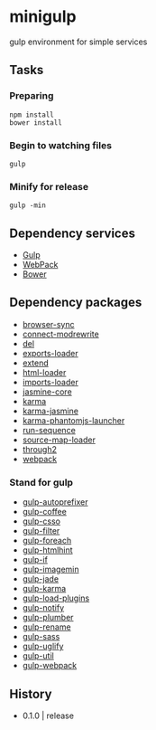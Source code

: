 # minigulp

gulp environment for simple services

## Tasks

### Preparing

    npm install
    bower install

### Begin to watching files

    gulp

### Minify for release

    gulp -min

## Dependency services

- [Gulp](http://gulpjs.com/)
- [WebPack](http://webpack.github.io/)
- [Bower](http://bower.io/)

## Dependency packages
- [browser-sync](https://github.com/shakyShane/browser-sync)
- [connect-modrewrite](https://www.npmjs.com/package/connect-modrewrite)
- [del](https://www.npmjs.com/package/del)
- [exports-loader](https://www.npmjs.com/package/exports-loader)
- [extend](https://www.npmjs.com/package/extend)
- [html-loader](https://github.com/twolfson/html-loader)
- [imports-loader](https://github.com/twolfson/imports-loader)
- [jasmine-core](https://github.com/twolfson/jasmine-core)
- [karma](https://github.com/twolfson/karma)
- [karma-jasmine](https://github.com/twolfson/karma-jasmine)
- [karma-phantomjs-launcher](https://github.com/twolfson/karma-phantomjs-launcher)
- [run-sequence](https://github.com/twolfson/run-sequence)
- [source-map-loader](https://github.com/twolfson/source-map-loader)
- [through2](https://github.com/sindresorhus/through2)
- [webpack](https://github.com/sindresorhus/webpack)

### Stand for gulp
- [gulp-autoprefixer](https://www.npmjs.org/package/gulp-autoprefixer)
- [gulp-coffee](https://www.npmjs.com/package/gulp-coffee)
- [gulp-csso](https://www.npmjs.org/package/gulp-csso)
- [gulp-filter](https://www.npmjs.com/package/gulp-filter)
- [gulp-foreach](https://www.npmjs.org/package/gulp-foreach)
- [gulp-htmlhint](https://www.npmjs.org/package/gulp-htmlhint)
- [gulp-if](https://www.npmjs.org/package/gulp-if)
- [gulp-imagemin](https://www.npmjs.org/package/gulp-imagemin)
- [gulp-jade](https://www.npmjs.com/package/gulp-jade)
- [gulp-karma](https://www.npmjs.org/package/gulp-karma)
- [gulp-load-plugins](https://www.npmjs.org/package/gulp-load-plugins)
- [gulp-notify](https://www.npmjs.org/package/gulp-notify)
- [gulp-plumber](https://www.npmjs.org/package/gulp-plumber)
- [gulp-rename](https://www.npmjs.org/package/gulp-rename)
- [gulp-sass](https://www.npmjs.org/package/gulp-sass)
- [gulp-uglify](https://www.npmjs.org/package/gulp-uglify)
- [gulp-util](https://www.npmjs.org/package/gulp-util)
- [gulp-webpack](https://www.npmjs.org/package/gulp-webpack)

## History
- 0.1.0 | release
